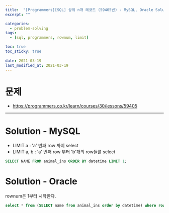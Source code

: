 ```yaml
---
title:  "[Programmers][SQL] 상위 n개 레코드 (59405번) - MySQL, Oracle Solution"
excerpt: ""

categories:
  - problem-solving
tags:
  - [sql, programmers, rownum, limit]

toc: true
toc_sticky: true
 
date: 2021-03-19
last_modified_at: 2021-03-19
---
```


# 문제
- https://programmers.co.kr/learn/courses/30/lessons/59405

---

# Solution - MySQL

- LIMIT a : 'a' 번째 row 까지 select
- LIMIT a, b : 'a' 번째 row 부터 'b'개의 row들를 select

``` sql
SELECT NAME FROM animal_ins ORDER BY datetime LIMIT 1;
```

# Solution - Oracle

rownum은 1부터 시작한다.

``` sql
select * from (SELECT name from animal_ins order by datetime) where rownum <= 1
```
